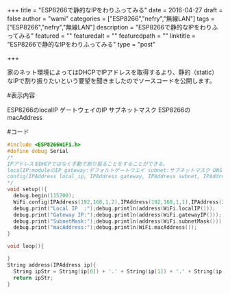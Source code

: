 +++
title = "ESP8266で静的なIPをわりふってみる"
date = 2016-04-27
draft = false
author = "wami"
categories = ["ESP8266","nefry","無線LAN"]
tags = ["ESP8266","nefry","無線LAN"]
description = "ESP8266で静的なIPをわりふってみる"
featured = ""
featuredalt = ""
featuredpath = ""
linktitle = "ESP8266で静的なIPをわりふってみる"
type = "post"

+++

家のネット環境によってはDHCPでIPアドレスを取得するより、静的（static）なIPで割り振りたいという要望を聞きましたのでソースコードを公開します。

#表示内容

ESP8266のlocalIP
ゲートウェイのIP
サブネットマスク
ESP8266のmacAddress

#コード

```cpp:ip.ino
#include <ESP8266WiFi.h>
#define debug Serial
/*
IPアドレスをDHCPではなく手動で割り振ることをすることができる。
localIP:moduleのIP gateway:デフォルトゲートウエイ subnet:サブネットマスク DNSは指定しなくてよい。
config(IPAddress local_ip, IPAddress gateway, IPAddress subnet, IPAddress dns1 = (uint32_t)0x00000000, IPAddress dns2 = (uint32_t)0x00000000)
*/
void setup(){
  debug.begin(115200);
  WiFi.config(IPAddress(192,168,1,2),IPAddress(192,168,1,1),IPAddress(255,255,255,0));
  debug.print("Local IP  :");debug.println(address(WiFi.localIP()));
  debug.print("Gateway IP:");debug.println(address(WiFi.gatewayIP()));
  debug.print("SubnetMask:");debug.println(address(WiFi.subnetMask()));
  debug.print("macAddress:");debug.println(WiFi.macAddress());
}

void loop(){

}
String address(IPAddress ip){
  String ipStr = String(ip[0]) + '.' + String(ip[1]) + '.' + String(ip[2]) + '.' + String(ip[3]);
  return ipStr;
}
```
